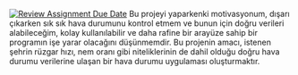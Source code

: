 [![Review Assignment Due Date](https://classroom.github.com/assets/deadline-readme-button-24ddc0f5d75046c5622901739e7c5dd533143b0c8e959d652212380cedb1ea36.svg)](https://classroom.github.com/a/uelKf0-p)
Bu projeyi yaparkenki motivasyonum, dışarı çıkarken sık sık hava durumunu kontrol etmem ve bunun için doğru verileri alabileceğim, kolay kullanılabilir ve daha rafine bir arayüze sahip bir programın işe yarar olacağını düşünmemdir.
Bu projenin amacı, istenen şehrin rüzgar hızı, nem oranı gibi niteliklerinin de dahil olduğu doğru hava durumu verilerine ulaşan bir hava durumu uygulaması oluşturmaktır.
